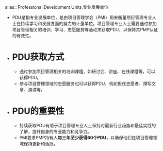 alias:: Professional Development Units,专业发展单位

- PDU是指专业发展单位，是由项目管理学会（PMI）用来衡量项目管理专业人士在持续学习和发展方面的努力的计量单位。项目管理专业人士需要通过参加项目管理相关的培训、学习、志愿服务等活动来获取PDU，以保持其PMP认证的有效性。
- # PDU获取方式
	- 通过参加项目管理相关的培训课程，如研讨会、讲座、在线课程等，可以获得PDU。
	- 参与项目管理领域的志愿服务也可以获得PDU，例如担任志愿者、撰写文章、演讲等。
- # PDU的重要性
	- 持续获取PDU有助于项目管理专业人士保持对最新行业趋势和最佳实践的了解，提升自身的专业能力和竞争力。
	- PMI要求PMP持有人**每三年至少获得60个PDU**，以确保他们在项目管理领域保持更新和活跃。